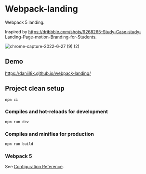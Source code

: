# Webpack-landing
Webpack 5 landing.

Inspired by https://dribbble.com/shots/9268265-Study-Case-study-Landing-Page-motion-Branding-for-Students.

![chrome-capture-2022-6-27 (9) (2)](https://user-images.githubusercontent.com/93822098/181275965-4ee34b08-4504-49e2-9003-0df014a96abf.gif)

## Demo
https://daniil8k.github.io/webpack-landing/

## Project clean setup
```
npm ci
```

### Compiles and hot-reloads for development
```
npm run dev
```

### Compiles and minifies for production
```
npm run build
```

### Webpack 5
See [Configuration Reference](https://webpack.js.org/concepts/).
